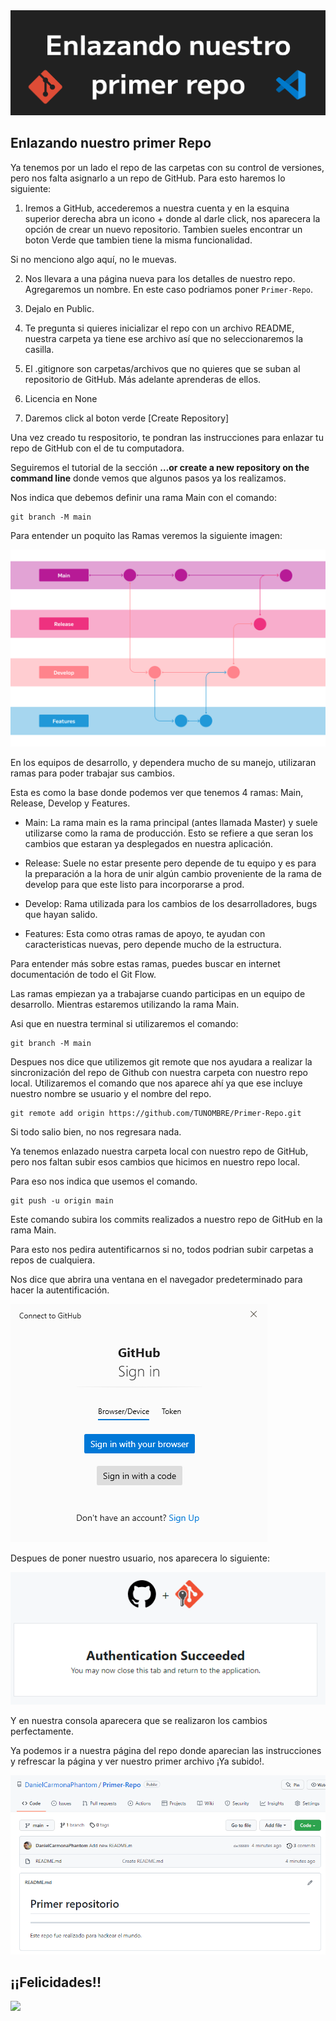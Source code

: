<img src='./assets/Enlazando.png'>


## Enlazando nuestro primer Repo

Ya tenemos por un lado el repo de las carpetas con su control de versiones, pero nos falta asignarlo a un repo de GitHub. Para esto haremos lo siguiente:

1. Iremos a GitHub, accederemos a nuestra cuenta y en la esquina superior derecha abra un icono + donde al darle click, nos aparecera la opción de crear un nuevo repositorio. Tambien sueles encontrar un boton Verde que tambien tiene la misma funcionalidad.

Si no menciono algo aquí, no le muevas.

2. Nos llevara a una página nueva para los detalles de nuestro repo. Agregaremos un nombre. En este caso podriamos poner `Primer-Repo`.

3. Dejalo en Public.

4. Te pregunta si quieres inicializar el repo con un archivo README, nuestra carpeta ya tiene ese archivo así que no seleccionaremos la casilla.

5. El .gitignore son carpetas/archivos que no quieres que se suban al repositorio de GitHub. Más adelante aprenderas de ellos.

6. Licencia en None

7. Daremos click al boton verde [Create Repository]

Una vez creado tu respositorio, te pondran las instrucciones para enlazar tu repo de GitHub con el de tu computadora.

Seguiremos el tutorial de la sección **…or create a new repository on the command line** donde vemos que algunos pasos ya los realizamos. 

Nos indica que debemos definir una rama Main con el comando: 

```git
git branch -M main
```

Para entender un poquito las Ramas veremos la siguiente imagen:

<img src='./assets/Branchs.png'>

En los equipos de desarrollo, y dependera mucho de su manejo, utilizaran ramas para poder trabajar sus cambios.

Esta es como la base donde podemos ver que tenemos 4 ramas: Main, Release, Develop y Features.

* Main: La rama main es la rama principal (antes llamada Master) y suele utilizarse como la rama de producción. Esto se refiere a que seran los cambios que estaran ya desplegados en nuestra aplicación.

* Release: Suele no estar presente pero depende de tu equipo y es para la preparación a la hora de unir algún cambio proveniente de la rama de develop para que este listo para incorporarse a prod.

* Develop: Rama utilizada para los cambios de los desarrolladores, bugs que hayan salido.

* Features: Esta como otras ramas de apoyo, te ayudan con caracteristicas nuevas, pero depende mucho de la estructura.

Para entender más sobre estas ramas, puedes buscar en internet documentación de todo el Git Flow.

Las ramas empiezan ya a trabajarse cuando participas en un equipo de desarrollo. Mientras estaremos utilizando la rama Main.

Asi que en nuestra terminal si utilizaremos el comando:

```git
git branch -M main
```

Despues nos dice que utilizemos git remote que nos ayudara a realizar la sincronización del repo de Github con nuestra carpeta con nuestro repo local. Utilizaremos el comando que nos aparece ahí ya que ese incluye nuestro nombre se usuario y el nombre del repo. 

```git
git remote add origin https://github.com/TUNOMBRE/Primer-Repo.git
```

Si todo salio bien, no nos regresara nada.

Ya tenemos enlazado nuestra carpeta local con nuestro repo de GitHub, pero nos faltan subir esos cambios que hicimos en nuestro repo local.

Para eso nos indica que usemos el comando. 

```git
git push -u origin main
```

Este comando subira los commits realizados a nuestro repo de GitHub en la rama Main. 

Para esto nos pedira autentificarnos si no, todos podrian subir carpetas a repos de cualquiera.

Nos dice que abrira una ventana en el navegador predeterminado para hacer la autentificación.

<img src='./assets/Github.png'>

Despues de poner nuestro usuario, nos aparecera lo siguiente:

<img src='./assets/Autentificacion.png'>

Y en nuestra consola aparecera que se realizaron los cambios perfectamente.

Ya podemos ir a nuestra página del repo donde aparecian las instrucciones y refrescar la página y ver nuestro primer archivo ¡Ya subido!.

<img src='./assets/Primer_Repo.png'>


## ¡¡Felicidades!!

<img src='./assets/https://i.gifer.com/3LT1.gif'>

